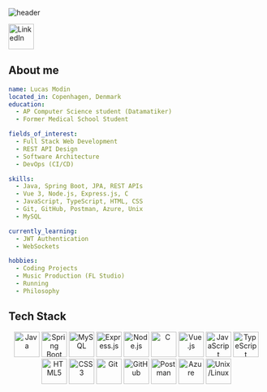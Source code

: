 ![header](https://capsule-render.vercel.app/api?type=waving&color=gradient&height=300&section=header&text=Full%20Stack%20Developer&fontSize=45)

<a href="https://www.linkedin.com/in/lucas-modin-5bb484172" target="_blank">
  <img src="https://cdn.jsdelivr.net/gh/devicons/devicon/icons/linkedin/linkedin-original.svg" alt="LinkedIn" height="50"/>
</a>

## About me
```yaml
name: Lucas Modin
located_in: Copenhagen, Denmark
education:
  - AP Computer Science student (Datamatiker)
  - Former Medical School Student

fields_of_interest:
  - Full Stack Web Development
  - REST API Design
  - Software Architecture
  - DevOps (CI/CD)

skills:
  - Java, Spring Boot, JPA, REST APIs
  - Vue 3, Node.js, Express.js, C
  - JavaScript, TypeScript, HTML, CSS
  - Git, GitHub, Postman, Azure, Unix
  - MySQL

currently_learning:
  - JWT Authentication
  - WebSockets

hobbies:
  - Coding Projects
  - Music Production (FL Studio)
  - Running
  - Philosophy
```

## Tech Stack
<p align="center">
 
  <img src="https://cdn.jsdelivr.net/gh/devicons/devicon/icons/java/java-original.svg" height="50" alt="Java" />
  <img src="https://cdn.jsdelivr.net/gh/devicons/devicon/icons/spring/spring-original.svg" height="50" alt="Spring Boot" />
  <img src="https://cdn.jsdelivr.net/gh/devicons/devicon/icons/mysql/mysql-original.svg" height="50" alt="MySQL" />
  <img src="https://cdn.jsdelivr.net/gh/devicons/devicon/icons/express/express-original.svg" height="50" alt="Express.js"/>
  <img src="https://cdn.jsdelivr.net/gh/devicons/devicon/icons/nodejs/nodejs-original.svg" height="50" alt="Node.js" />
  <img src="https://cdn.jsdelivr.net/gh/devicons/devicon/icons/c/c-original.svg" height="50" alt="C" />
   

  
  <img src="https://cdn.jsdelivr.net/gh/devicons/devicon/icons/vuejs/vuejs-original.svg" height="50" alt="Vue.js" />
  <img src="https://cdn.jsdelivr.net/gh/devicons/devicon/icons/javascript/javascript-original.svg" height="50" alt="JavaScript" />
  <img src="https://cdn.jsdelivr.net/gh/devicons/devicon/icons/typescript/typescript-original.svg" height="50" alt="TypeScript" />
  <img src="https://cdn.jsdelivr.net/gh/devicons/devicon/icons/html5/html5-original.svg" height="50" alt="HTML5" />
  <img src="https://cdn.jsdelivr.net/gh/devicons/devicon/icons/css3/css3-original.svg" height="50" alt="CSS3" />

  
  <img src="https://cdn.jsdelivr.net/gh/devicons/devicon/icons/git/git-original.svg" height="50" alt="Git" />
  <img src="https://cdn.jsdelivr.net/gh/devicons/devicon/icons/github/github-original.svg" height="50" alt="GitHub" />
  <img src="https://cdn.jsdelivr.net/gh/devicons/devicon/icons/postman/postman-original.svg" height="50" alt="Postman" />
  <img src="https://cdn.jsdelivr.net/gh/devicons/devicon/icons/azure/azure-original.svg" height="50" alt="Azure" />
  <img src="https://cdn.jsdelivr.net/gh/devicons/devicon/icons/linux/linux-original.svg" height="50" alt="Unix/Linux" />
</p>

